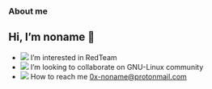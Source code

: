 ### About me
## Hi, I’m noname 👋
- <img src="https://img.icons8.com/emoji/24/000000/triangular-flag.png"/> I’m interested in RedTeam 
- <img src="https://img.icons8.com/color/24/000000/linux--v1.png"/> I’m looking to collaborate on GNU-Linux community
- <img src="https://img.icons8.com/color-glass/24/000000/email.png"/> How to reach me 0x-noname@protonmail.com


<!---
0x-noname/0x-noname is a ✨ special ✨ repository because its `README.md` (this file) appears on your GitHub profile.
You can click the Preview link to take a look at your changes.
--->
